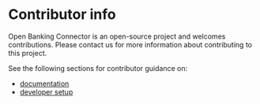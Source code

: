 # Contributor info

Open Banking Connector is an open-source project and welcomes contributions. Please contact us for more information
about contributing to this project.

See the following sections for contributor guidance on:

- [documentation](./documentation/README.md)
- [developer setup](./developer-setup/README.md)
